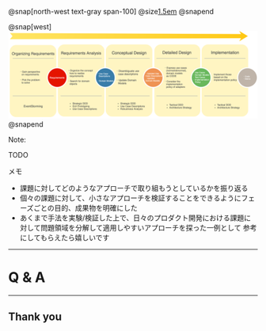 @snap[north-west text-gray span-100]
@size[1.5em](Recap)
@snapend

@snap[west]
![development-flow](assets/img/development-flow.png)
@snapend

Note:

TODO

メモ

- 課題に対してどのようなアプローチで取り組もうとしているかを振り返る
- 個々の課題に対して、小さなアプローチを検証することをできるようにフェーズごとの目的、成果物を明確にした
- あくまで手法を実験/検証した上で、日々のプロダクト開発における課題に対して問題領域を分解して適用しやすいアプローチを探った一例として
参考にしてもらえたら嬉しいです

---
# Q & A 

---
## Thank you


